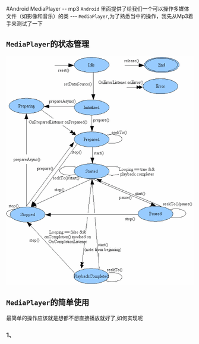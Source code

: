 #Android MediaPlayer -- mp3
`Android` 里面提供了给我们一个可以操作多媒体文件（如影像和音乐）的类 --- `MediaPlayer`,为了熟悉当中的操作，我先从Mp3着手来测试了一下
## `MediaPlayer`的状态管理
![状态图](mediaplayer_state_diagram.png)
## `MediaPlayer`的简单使用
最简单的操作应该就是想都不想直接播放就好了,如何实现呢
### 1、
